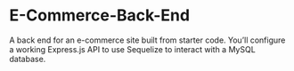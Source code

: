 # E-Commerce-Back-End
A back end for an e-commerce site built from starter code. You’ll configure a working Express.js API to use Sequelize to interact with a MySQL database.
